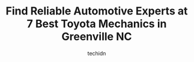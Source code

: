 ---
layout: ampstory
image: https://images.unsplash.com/photo-1504887764023-6f27056d186c?ixlib=rb-4.0.3&ixid=MnwxMjA3fDB8MHxwaG90by1wYWdlfHx8fGVufDB8fHx8&auto=format&fit=crop&w=640&h=853&q=80
author: techidn
featured: false
description: If youre in need of trustworthy and skilled Toyota Mechanic in Greenville NC, USA, youll be pleased to discover the 7 best Toyota Mechanic in town. Their expertise and commitment to custom
title: Find Reliable Automotive Experts at 7 Best Toyota Mechanics in Greenville NC
cover:
   title: Find Reliable Automotive Experts at 7 Best Toyota Mechanics in Greenville NC
   subtitle: Rickpate
   background: https://images.unsplash.com/photo-1504887764023-6f27056d186c?ixlib=rb-4.0.3&ixid=MnwxMjA3fDB8MHxwaG90by1wYWdlfHx8fGVufDB8fHx8&auto=format&fit=crop&w=640&h=853&q=80

pages: 
 - layout: thirds
   top: <h1>#1 Precision Tune Auto Care</h1>
   bottom: "<p>Ive been bringing my cars here since undergrad. Knowledgeable, thoughtful employees who are trustworthy and honest to their women clients. I had a full brake service d</p>"
   background: https://www.knot35.com/toplist/wp-content/uploads/2023/06/best-toyota-mechanic-1-in-greenville-nc-1685834862.jpeg
   backgroundblur: true
 - layout: thirds
   top: <h1>#2 Brileys Tire & Auto Center</h1>
   bottom: "<p>109 Trade St A, Greenville, NC 27834, United States</p>"
   background: https://www.knot35.com/toplist/wp-content/uploads/2023/06/best-toyota-mechanic-2-in-greenville-nc-1685834862.jpeg
   cta:
      link: https://www.knot35.com/toplist/find-reliable-automotive-experts-at-7-best-toyota-mechanics-in-greenville-nc/
      text: Find Reliable Automotive Experts at 7 Best Toyota Mechanics in Greenville NC
 - layout: thirds
   top: <h1>#3 Plaza Auto Care</h1>
   bottom: "<p>624 Greenville Blvd SE, Greenville, NC 27858, United States</p>"
   background: https://www.knot35.com/toplist/wp-content/uploads/2023/06/best-toyota-mechanic-3-in-greenville-nc-1685834863.jpeg
   cta:
      link: https://www.knot35.com/toplist/find-reliable-automotive-experts-at-7-best-toyota-mechanics-in-greenville-nc/
      text: Find Reliable Automotive Experts at 7 Best Toyota Mechanics in Greenville NC
 - layout: thirds
   top: <h1>#4 A & B Auto Services</h1>
   bottom: "<p>103 W 9th St, Greenville, NC 27834, United States</p>"
   background: https://images.unsplash.com/photo-1608501821300-4f99e58bba77?ixlib=rb-4.0.3&ixid=MnwxMjA3fDB8MHxwaG90by1wYWdlfHx8fGVufDB8fHx8&auto=format&fit=crop&w=640&h=853&q=80
   cta:
      link: https://www.knot35.com/toplist/find-reliable-automotive-experts-at-7-best-toyota-mechanics-in-greenville-nc/
      text: Find Reliable Automotive Experts at 7 Best Toyota Mechanics in Greenville NC
 - layout: thirds
   top: <h1>#5 Greenville Toyota - Service Department</h1>
   bottom: "<p>Service Dept. Building, 3615 S Memorial Dr, Greenville, NC 27834, United States</p>"
   background: https://images.unsplash.com/photo-1620421680010-0766ff230392?ixlib=rb-4.0.3&ixid=MnwxMjA3fDB8MHxwaG90by1wYWdlfHx8fGVufDB8fHx8&auto=format&fit=crop&w=640&h=853&q=80
   cta:
      link: https://www.knot35.com/toplist/find-reliable-automotive-experts-at-7-best-toyota-mechanics-in-greenville-nc/
      text: Find Reliable Automotive Experts at 7 Best Toyota Mechanics in Greenville NC
 - layout: thirds
   top: <h1>#6 Pirate Auto Care Center Inc</h1>
   bottom: "<p>2616 E 10th St, Greenville, NC 27858, United States</p>"
   background: https://images.unsplash.com/photo-1509114397022-ed747cca3f65?ixlib=rb-4.0.3&ixid=MnwxMjA3fDB8MHxwaG90by1wYWdlfHx8fGVufDB8fHx8&auto=format&fit=crop&w=640&h=853&q=80
   cta:
      link: https://www.knot35.com/toplist/find-reliable-automotive-experts-at-7-best-toyota-mechanics-in-greenville-nc/
      text: Find Reliable Automotive Experts at 7 Best Toyota Mechanics in Greenville NC
 - layout: thirds
   top: <h1>#7 University Auto Care</h1>
   bottom: "<p>1101 E 5th St, Greenville, NC 27858, United States</p>"
   background: https://images.unsplash.com/photo-1599422314077-f4dfdaa4cd09?ixlib=rb-4.0.3&ixid=MnwxMjA3fDB8MHxwaG90by1wYWdlfHx8fGVufDB8fHx8&auto=format&fit=crop&w=640&h=853&q=80
   cta:
      link: https://www.knot35.com/toplist/find-reliable-automotive-experts-at-7-best-toyota-mechanics-in-greenville-nc/
      text: Find Reliable Automotive Experts at 7 Best Toyota Mechanics in Greenville NC
 - layout: thirds
   middle: Continue reading...
   background: https://images.unsplash.com/photo-1549241520-425e3dfc01cb?ixlib=rb-4.0.3&ixid=MnwxMjA3fDB8MHxwaG90by1wYWdlfHx8fGVufDB8fHx8&auto=format&fit=crop&w=640&h=853&q=80
   cta:
      link: https://www.knot35.com/toplist/find-reliable-automotive-experts-at-7-best-toyota-mechanics-in-greenville-nc/
      text: Find Reliable Automotive Experts at 7 Best Toyota Mechanics in Greenville NC
      
---